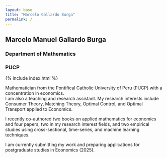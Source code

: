 ```yaml
---
layout: base
title: "Marcelo Gallardo Burga"
permalink: /
---
```


## Marcelo Manuel Gallardo Burga
### Department of Mathematics
### PUCP

{% include index.html %}

Mathematician from the Pontifical Catholic University of Peru (PUCP) with a concentration in economics.  
I am also a teaching and research assistant. My research interests include Consumer Theory, Matching Theory, Optimal Control, and Optimal Transport applied to Economics.

I recently co-authored two books on applied mathematics for economics and four papers, two in my research interest fields, and two empirical studies using cross-sectional, time-series, and machine learning techniques.

I am currently submitting my work and preparing applications for postgraduate studies in Economics (2025).